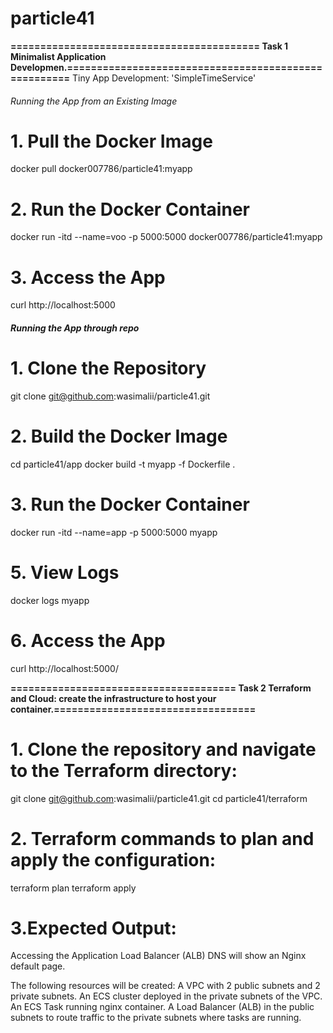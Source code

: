 

# particle41
**========================================== Task 1 Minimalist Application Developmen.=====================================================** 
Tiny App Development: 'SimpleTimeService'

###### Running the App from an Existing Image
# 1. Pull the Docker Image
docker pull docker007786/particle41:myapp

# 2. Run the Docker Container
docker run -itd --name=voo -p 5000:5000 docker007786/particle41:myapp

# 3. Access the App
curl http://localhost:5000


##### Running the App through repo
# 1. Clone the Repository
git clone git@github.com:wasimalii/particle41.git

# 2. Build the Docker Image
cd particle41/app
docker build -t myapp -f Dockerfile .

# 3. Run the Docker Container
docker run -itd --name=app -p 5000:5000 myapp

# 5. View Logs
docker logs myapp

# 6. Access the App
curl http://localhost:5000/



**====================================== Task 2 Terraform and Cloud: create the infrastructure to host your container.==================================** 

# 1. Clone the repository and navigate to the Terraform directory:
git clone git@github.com:wasimalii/particle41.git
cd particle41/terraform

# 2. Terraform commands to plan and apply the configuration:
terraform plan
terraform apply

# 3.Expected Output: 

Accessing the Application Load Balancer (ALB) DNS will show an Nginx default page.

The following resources will be created:
A VPC with 2 public subnets and 2 private subnets.
An ECS cluster deployed in the private subnets of the VPC.
An ECS Task running nginx container.
A Load Balancer (ALB) in the public subnets to route traffic to the private subnets where tasks are running.



